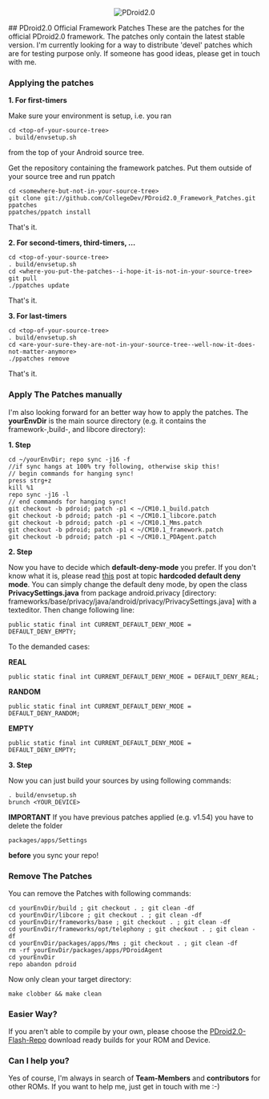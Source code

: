 <p align="center">
  <img src="http://www.privilege-car.de/xda/PDroid-banner.png" alt="PDroid2.0"/>
</p>
## PDroid2.0 Official Framework Patches
These are the patches for the official PDroid2.0 framework. The patches only contain the latest stable version. I'm currently looking for a way to distribute 'devel' patches which are for testing purpose only. If someone has good ideas, please get in touch with me.

### Applying the patches
**1. For first-timers**

Make sure your environment is setup, i.e. you ran

	cd <top-of-your-source-tree>
	. build/envsetup.sh

from the top of your Android source tree.

Get the repository containing the framework patches. Put them outside of your source tree and run ppatch

	cd <somewhere-but-not-in-your-source-tree>
	git clone git://github.com/CollegeDev/PDroid2.0_Framework_Patches.git ppatches
	ppatches/ppatch install

That's it.

**2. For second-timers, third-timers, ...** 

	cd <top-of-your-source-tree>
	. build/envsetup.sh
	cd <where-you-put-the-patches--i-hope-it-is-not-in-your-source-tree>
	git pull
	./ppatches update

That's it.

**3. For last-timers**

	cd <top-of-your-source-tree>
	. build/envsetup.sh
	cd <are-your-sure-they-are-not-in-your-source-tree--well-now-it-does-not-matter-anymore>
	./ppatches remove

That's it.


### Apply The Patches manually
I'm also looking forward for an better way how to apply the patches. The **yourEnvDir** is the main source directory (e.g. it contains the framework-,build-, and libcore directory):

**1. Step**	

    cd ~/yourEnvDir; repo sync -j16 -f 
    //if sync hangs at 100% try following, otherwise skip this!
    // begin commands for hanging sync!
    press strg+z
    kill %1
    repo sync -j16 -l
    // end commands for hanging sync!
	git checkout -b pdroid; patch -p1 < ~/CM10.1_build.patch
	git checkout -b pdroid; patch -p1 < ~/CM10.1_libcore.patch
	git checkout -b pdroid; patch -p1 < ~/CM10.1_Mms.patch
	git checkout -b pdroid; patch -p1 < ~/CM10.1_framework.patch
	git checkout -b pdroid; patch -p1 < ~/CM10.1_PDAgent.patch
	
**2. Step**

Now you have to decide which **default-deny-mode** you prefer. If you don't know what it is, please read [this](http://forum.xda-developers.com/showpost.php?p=37742535&postcount=623) post at topic **hardcoded default deny mode**. You can simply change the default deny mode, by open the class **PrivacySettings.java** from package android.privacy [directory: frameworks/base/privacy/java/android/privacy/PrivacySettings.java] with a texteditor. Then change following line:

    public static final int CURRENT_DEFAULT_DENY_MODE = DEFAULT_DENY_EMPTY;

To the demanded cases:

**REAL**

    public static final int CURRENT_DEFAULT_DENY_MODE = DEFAULT_DENY_REAL;
    
**RANDOM**

    public static final int CURRENT_DEFAULT_DENY_MODE = DEFAULT_DENY_RANDOM;
    
**EMPTY**

    public static final int CURRENT_DEFAULT_DENY_MODE = DEFAULT_DENY_EMPTY;

**3. Step**

Now you can just build your sources by using following commands:
   
    . build/envsetup.sh 
    brunch <YOUR_DEVICE>
    
**IMPORTANT**
If you have previous patches applied (e.g. v1.54) you have to delete the folder

    packages/apps/Settings
    
**before** you sync your repo!

### Remove The Patches
You can remove the Patches with following commands:

	cd yourEnvDir/build ; git checkout . ; git clean -df
	cd yourEnvDir/libcore ; git checkout . ; git clean -df
	cd yourEnvDir/frameworks/base ; git checkout . ; git clean -df
	cd yourEnvDir/frameworks/opt/telephony ; git checkout . ; git clean -df
	cd yourEnvDir/packages/apps/Mms ; git checkout . ; git clean -df
	rm -rf yourEnvDir/packages/apps/PDroidAgent
	cd yourEnvDir
	repo abandon pdroid
    
Now only clean your target directory:

	make clobber && make clean

### Easier Way?
If you aren't able to compile by your own, please choose the [PDroid2.0-Flash-Repo](http://forum.xda-developers.com/showpost.php?p=32458186&postcount=2) download ready builds for your ROM and Device.

### Can I help you?
Yes of course, I'm always in search of **Team-Members** and **contributors** for other ROMs. If you want to help me, just get in touch with me :-)
